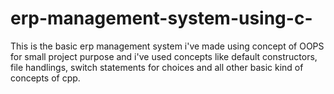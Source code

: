# erp-management-system-using-c-
This is the basic erp management system i've made using concept of OOPS for small project purpose and i've used concepts like default constructors, file handlings, switch statements for choices and all other basic kind of concepts of cpp.
